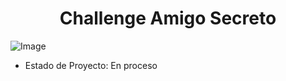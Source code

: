 <h1 align="center">Challenge Amigo Secreto</h1>

![Image](https://github.com/user-attachments/assets/05b3a9f1-0b8b-4eb3-9a6c-42aee7bbfbb9)

- Estado de Proyecto: En proceso
